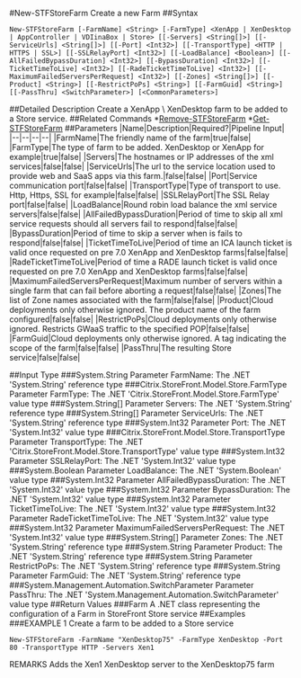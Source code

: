#New-STFStoreFarm
Create a new Farm
##Syntax
```New-STFStoreFarm [-FarmName] <String> [-FarmType] <XenApp | XenDesktop | AppController | VDIinaBox | Store> [[-Servers] <String[]>] [[-ServiceUrls] <String[]>] [[-Port] <Int32>] [[-TransportType] <HTTP | HTTPS | SSL>] [[-SSLRelayPort] <Int32>] [[-LoadBalance] <Boolean>] [[-AllFailedBypassDuration] <Int32>] [[-BypassDuration] <Int32>] [[-TicketTimeToLive] <Int32>] [[-RadeTicketTimeToLive] <Int32>] [[-MaximumFailedServersPerRequest] <Int32>] [[-Zones] <String[]>] [[-Product] <String>] [[-RestrictPoPs] <String>] [[-FarmGuid] <String>] [[-PassThru] <SwitchParameter>] [<CommonParameters>]
```
##Detailed Description
Create a XenApp \ XenDesktop farm to be added to a Store service.
##Related Commands
*[Remove-STFStoreFarm](Remove-STFStoreFarm)
*[Get-STFStoreFarm](Get-STFStoreFarm)
##Parameters
|Name|Description|Required?|Pipeline Input||--|--|--|--||FarmName|The friendly name of the farm|true|false||FarmType|The type of farm to be added. XenDesktop or XenApp for example|true|false||Servers|The hostnames or IP addresses of the xml services|false|false||ServiceUrls|The url to the service location used to provide web and SaaS apps via this farm.|false|false||Port|Service communication port|false|false||TransportType|Type of transport to use. Http, Https, SSL for example|false|false||SSLRelayPort|The SSL Relay port|false|false||LoadBalance|Round robin load balance the xml service servers|false|false||AllFailedBypassDuration|Period of time to skip all xml service requests should all servers fail to respond|false|false||BypassDuration|Period of time to skip a server when is fails to respond|false|false||TicketTimeToLive|Period of time an ICA launch ticket is valid once requested on pre 7.0 XenApp and XenDesktop farms|false|false||RadeTicketTimeToLive|Period of time a RADE launch ticket is valid once requested on pre 7.0 XenApp and XenDesktop farms|false|false||MaximumFailedServersPerRequest|Maximum number of servers within a single farm that can fail before aborting a request|false|false||Zones|The list of Zone names associated with the farm|false|false||Product|Cloud deployments only otherwise ignored. The product name of the farm configured|false|false||RestrictPoPs|Cloud deployments only otherwise ignored. Restricts GWaaS traffic to the specified POP|false|false||FarmGuid|Cloud deployments only otherwise ignored. A tag indicating the scope of the farm|false|false||PassThru|The resulting Store service|false|false|##Input Type
###System.String
Parameter FarmName: The .NET 'System.String' reference type
###Citrix.StoreFront.Model.Store.FarmType
Parameter FarmType: The .NET 'Citrix.StoreFront.Model.Store.FarmType' value type
###System.String[]
Parameter Servers: The .NET 'System.String' reference type
###System.String[]
Parameter ServiceUrls: The .NET 'System.String' reference type
###System.Int32
Parameter Port: The .NET 'System.Int32' value type
###Citrix.StoreFront.Model.Store.TransportType
Parameter TransportType: The .NET 'Citrix.StoreFront.Model.Store.TransportType' value type
###System.Int32
Parameter SSLRelayPort: The .NET 'System.Int32' value type
###System.Boolean
Parameter LoadBalance: The .NET 'System.Boolean' value type
###System.Int32
Parameter AllFailedBypassDuration: The .NET 'System.Int32' value type
###System.Int32
Parameter BypassDuration: The .NET 'System.Int32' value type
###System.Int32
Parameter TicketTimeToLive: The .NET 'System.Int32' value type
###System.Int32
Parameter RadeTicketTimeToLive: The .NET 'System.Int32' value type
###System.Int32
Parameter MaximumFailedServersPerRequest: The .NET 'System.Int32' value type
###System.String[]
Parameter Zones: The .NET 'System.String' reference type
###System.String
Parameter Product: The .NET 'System.String' reference type
###System.String
Parameter RestrictPoPs: The .NET 'System.String' reference type
###System.String
Parameter FarmGuid: The .NET 'System.String' reference type
###System.Management.Automation.SwitchParameter
Parameter PassThru: The .NET 'System.Management.Automation.SwitchParameter' value type
##Return Values
###Farm
A .NET class representing the configuration of a Farm in StoreFront Store service
##Examples
###EXAMPLE 1 Create a farm to be added to a Store service
```New-STFStoreFarm -FarmName "XenDesktop75" -FarmType XenDesktop -Port 80 -TransportType HTTP -Servers Xen1
```
REMARKS
Adds the Xen1 XenDesktop server to the XenDesktop75 farm
